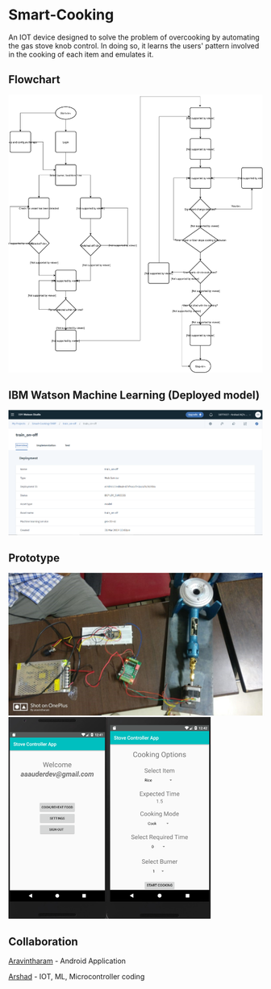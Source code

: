 # Smart-Cooking
An IOT device designed to solve the problem of overcooking by automating the gas stove knob control. In doing so, it learns the users' pattern involved in the cooking of each item and emulates it.

## Flowchart
![flowchart](https://github.com/ArshadAQ/Smart-Cooking/blob/master/images/Copy-of-tarp.svg)

## IBM Watson Machine Learning (Deployed model)
<img alt = "Deployed ML Model screenshot" src = "https://github.com/ArshadAQ/Smart-Cooking/blob/master/images/deployed-ML-Model.PNG" width = 800> 

## Prototype
<img src = "https://github.com/ArshadAQ/Smart-Cooking/blob/master/images/prototype.jpg" width = 600> 
<img src = "https://github.com/ArshadAQ/Smart-Cooking/blob/master/images/home.png" height = 400 align = "left"><img src = "https://github.com/ArshadAQ/Smart-Cooking/blob/master/images/cook.png" height = 400>

## Collaboration

[Aravintharam](https://github.com/Aravintharam) - Android Application

[Arshad](https://github.com/ArshadAQ) - IOT, ML, Microcontroller coding
